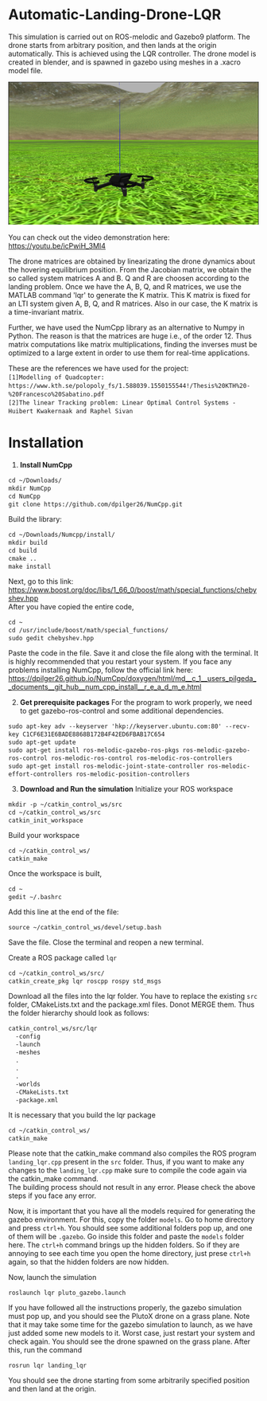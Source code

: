 # Automatic-Landing-Drone-LQR

This simulation is carried out on ROS-melodic and Gazebo9 platform. The drone starts from arbitrary position, and then lands at the origin automatically. This is achieved using the LQR controller. The drone model is created in blender, and is spawned in gazebo using meshes in a .xacro model file.

![Image](https://github.com/NishanthARao/PlutoX-ROS-Joystick-Control/blob/master/Pluto.png)

You can check out the video demonstration here: https://youtu.be/icPwiH_3MI4

The drone matrices are obtained by linearizating the drone dynamics about the hovering equilibrium position. From the Jacobian matrix, we obtain the so called system matrices A and B. Q and R are choosen according to the landing problem. Once we have the A, B, Q, and R matrices, we use the MATLAB command 'lqr' to generate the K matrix. This K matrix is fixed for an LTI system given A, B, Q, and R matrices. Also in our case, the K matrix is a time-invariant matrix.

Further, we have used the NumCpp library as an alternative to Numpy in Python. The reason is that the matrices are huge i.e., of the order 12. Thus matrix computations like matrix multiplications, finding the inverses must be optimized to a large extent in order to use them for real-time applications.

These are the references we have used for the project:<br>
```[1]Modelling of Quadcopter: https://www.kth.se/polopoly_fs/1.588039.1550155544!/Thesis%20KTH%20-%20Francesco%20Sabatino.pdf```<br>
```[2]The linear Tracking problem: Linear Optimal Control Systems - Huibert Kwakernaak and Raphel Sivan``` 

# Installation
1. **Install NumCpp**
```
cd ~/Downloads/
mkdir NumCpp 
cd NumCpp
git clone https://github.com/dpilger26/NumCpp.git
```
Build the library:
```
cd ~/Downloads/Numcpp/install/
mkdir build
cd build
cmake ..
make install
```
Next, go to this link:
https://www.boost.org/doc/libs/1_66_0/boost/math/special_functions/chebyshev.hpp<br>
After you have copied the entire code,
```
cd ~
cd /usr/include/boost/math/special_functions/
sudo gedit chebyshev.hpp
```
Paste the code in the file. Save it and close the file along with the terminal. It is highly recommended that you restart your system. If you face any problems installing NumCpp, follow the official link here:
https://dpilger26.github.io/NumCpp/doxygen/html/md__c_1__users_pilgeda__documents__git_hub__num_cpp_install__r_e_a_d_m_e.html

2) **Get prerequisite packages**
For the program to work properly, we need to get gazebo-ros-control and some additional dependencies.
```
sudo apt-key adv --keyserver 'hkp://keyserver.ubuntu.com:80' --recv-key C1CF6E31E6BADE8868B172B4F42ED6FBAB17C654 
sudo apt-get update
sudo apt-get install ros-melodic-gazebo-ros-pkgs ros-melodic-gazebo-ros-control ros-melodic-ros-control ros-melodic-ros-controllers
sudo apt-get install ros-melodic-joint-state-controller ros-melodic-effort-controllers ros-melodic-position-controllers
```
3) **Download and Run the simulation**
Initialize your ROS workspace
```
mkdir -p ~/catkin_control_ws/src
cd ~/catkin_control_ws/src
catkin_init_workspace
```
Build your workspace
```
cd ~/catkin_control_ws/
catkin_make
```
Once the workspace is built,
```
cd ~
gedit ~/.bashrc
```
Add this line at the end of the file:
```
source ~/catkin_control_ws/devel/setup.bash
```
Save the file. Close the terminal and reopen a new terminal.


Create a ROS package called ```lqr```
```
cd ~/catkin_control_ws/src/
catkin_create_pkg lqr roscpp rospy std_msgs
```
Download all the files into the lqr folder. You have to replace the existing ```src``` folder, CMakeLists.txt and the package.xml files. Donot MERGE them. Thus the folder hierarchy should look as follows:
```
catkin_control_ws/src/lqr
  -config
  -launch
  -meshes
  .
  .
  .
  -worlds
  -CMakeLists.txt
  -package.xml
```
It is necessary that you build the lqr package
```
cd ~/catkin_control_ws/
catkin_make
```
Please note that the catkin_make command also compiles the ROS program ```landing_lqr.cpp``` present in the ```src``` folder. Thus, if you want to make any changes to the ```landing_lqr.cpp``` make sure to compile the code again via the catkin_make command.<br>
The building process should not result in any error. Please check the above steps if you face any error.

Now, it is important that you have all the models required for generating the gazebo environment. For this, copy the folder ```models```. Go to home directory and press ```ctrl+h```. You should see some additional folders pop up, and one of them will be ```.gazebo```. Go inside this folder and paste the ```models``` folder here. The ```ctrl+h``` command brings up the hidden folders. So if they are annoying to see each time you open the home directory, just prese ```ctrl+h``` again, so that the hidden folders are now hidden.

Now, launch the simulation
```
roslaunch lqr pluto_gazebo.launch
```
If you have followed all the instructions properly, the gazebo simulation must pop up, and you should see the PlutoX drone on a grass plane. Note that it may take some time for the gazebo simulation to launch, as we have just added some new models to it. Worst case, just restart your system and check again.
You should see the drone spawned on the grass plane. After this, run the command
```
rosrun lqr landing_lqr
```
You should see the drone starting from some arbitrarily specified position and then land at the origin.
